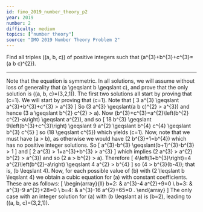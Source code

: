 ```yaml
---
id: fimo_2019_number_theory_p2
year: 2019
number: 2
difficulty: medium
topics: ["number theory"]
source: "IMO 2019 Number Theory Problem 2"
---
```


Find all triples \((a, b, c)\) of positive integers such that \(a^{3}+b^{3}+c^{3}=(a b c)^{2}\).


---
Note that the equation is symmetric. In all solutions, we will assume without loss of generality that \(a \geqslant b \geqslant c\), and prove that the only solution is \((a, b, c)=(3,2,1)\).
The first two solutions all start by proving that \(c=1\).
We will start by proving that \(c=1\). Note that
\[
3 a^{3} \geqslant a^{3}+b^{3}+c^{3} > a^{3}
\]
So \(3 a^{3} \geqslant(a b c)^{2} > a^{3}\) and hence \(3 a \geqslant b^{2} c^{2} > a\). Now \(b^{3}+c^{3}=a^{2}\left(b^{2} c^{2}-a\right) \geqslant a^{2}\), and so
\[
18 b^{3} \geqslant 9\left(b^{3}+c^{3}\right) \geqslant 9 a^{2} \geqslant b^{4} c^{4} \geqslant b^{3} c^{5}
\]
so \(18 \geqslant c^{5}\) which yields \(c=1\).
Now, note that we must have \(a > b\), as otherwise we would have \(2 b^{3}+1=b^{4}\) which has no positive integer solutions. So
\[
a^{3}-b^{3} \geqslant(b+1)^{3}-b^{3} > 1
\]
and
\[
2 a^{3} > 1+a^{3}+b^{3} > a^{3}
\]
which implies \(2 a^{3} > a^{2} b^{2} > a^{3}\) and so \(2 a > b^{2} > a\). Therefore
\[
4\left(1+b^{3}\right)=4 a^{2}\left(b^{2}-a\right) \geqslant 4 a^{2} > b^{4}
\]
so \(4 > b^{3}(b-4)\); that is, \(b \leqslant 4\).
Now, for each possible value of \(b\) with \(2 \leqslant b \leqslant 4\) we obtain a cubic equation for \(a\) with constant coefficients. These are as follows:
\[
\begin{array}{ll}
b=2: & a^{3}-4 a^{2}+9=0 \\
b=3: & a^{3}-9 a^{2}+28=0 \\
b=4: & a^{3}-16 a^{2}+65=0 .
\end{array}
\]
The only case with an integer solution for \(a\) with \(b \leqslant a\) is \(b=2\), leading to \((a, b, c)=(3,2,1)\).
